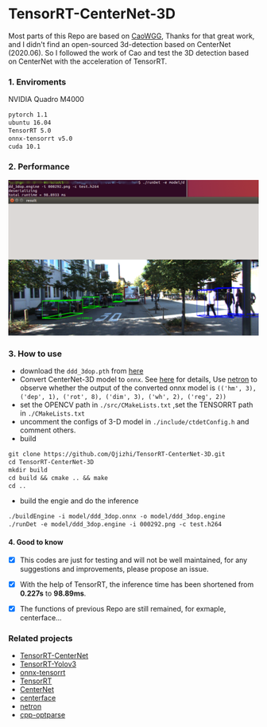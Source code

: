 # TensorRT-CenterNet-3D   
Most parts of this Repo are based on [CaoWGG](https://github.com/CaoWGG/TensorRT-CenterNet), Thanks for that great work, and I didn't find an open-sourced 3d-detection based on CenterNet (2020.06). So I followed the work of Cao and test the 3D detection based on CenterNet with the acceleration of TensorRT.
### 1. Enviroments
NVIDIA Quadro M4000
```
pytorch 1.1
ubuntu 16.04
TensorRT 5.0
onnx-tensorrt v5.0
cuda 10.1
```

### 2. Performance
![image](img/centerddd.png)


### 3. How to use
- download the `ddd_3dop.pth` from [here](https://github.com/xingyizhou/CenterNet/blob/master/readme/MODEL_ZOO.md)
- Convert CenterNet-3D model to `onnx`. See [here](readme/ctddd2onnx.md) for details, Use [netron](https://github.com/lutzroeder/netron) to observe whether the output of the converted onnx model is `(('hm', 3), ('dep', 1), ('rot', 8), ('dim', 3), ('wh', 2), ('reg', 2))`  
- set the OPENCV path in `./src/CMakeLists.txt` ,set the TENSORRT path in `./CMakeLists.txt`
- uncomment the configs of 3-D model in `./include/ctdetConfig.h` and comment others.
- build
```
git clone https://github.com/Qjizhi/TensorRT-CenterNet-3D.git
cd TensorRT-CenterNet-3D
mkdir build
cd build && cmake .. && make
cd ..
```
- build the engie and do the  inference
```
./buildEngine -i model/ddd_3dop.onnx -o model/ddd_3dop.engine
./runDet -e model/ddd_3dop.engine -i 000292.png -c test.h264
```


#### 4. Good to know
- [x] This codes are just for testing and will not be well maintained, for any suggestions and improvements, please propose an issue.
- [x] With the help of TensorRT, the inference time has been shortened from **0.227s** to **98.89ms**.
- [x] The functions of previous Repo are still remained, for exmaple, centerface...




### Related projects
* [TensorRT-CenterNet](https://github.com/CaoWGG/TensorRT-CenterNet)
* [TensorRT-Yolov3](https://github.com/lewes6369/TensorRT-Yolov3)
* [onnx-tensorrt](https://github.com/onnx/onnx-tensorrt)
* [TensorRT](https://github.com/NVIDIA/TensorRT)
* [CenterNet](https://github.com/xingyizhou/centernet)
* [centerface](https://github.com/Star-Clouds/centerface)
* [netron](https://github.com/lutzroeder/netron)
* [cpp-optparse](https://github.com/weisslj/cpp-optparse)
